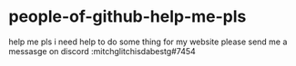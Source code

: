 # people-of-github-help-me-pls
help me pls 
i need help to do some thing for my website please send me a messasge on discord :mitchglitchisdabestg#7454
